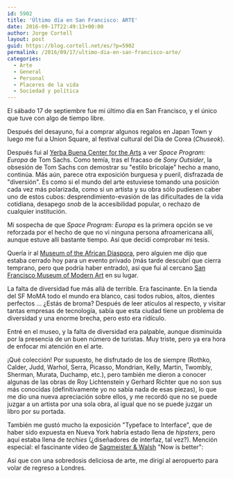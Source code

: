 ```yaml
---
id: 5902
title: 'Último día en San Francisco: ARTE'
date: 2016-09-17T22:49:13+00:00
author: Jorge Cortell
layout: post
guid: https://blog.cortell.net/es/?p=5902
permalink: /2016/09/17/ultimo-dia-en-san-francisco-arte/
categories:
  - Arte
  - General
  - Personal
  - Placeres de la vida
  - Sociedad y polí­tica
---
```

El sábado 17 de septiembre fue mi último día en San Francisco, y el único que tuve con algo de tiempo libre.

Después del desayuno, fui a comprar algunos regalos en Japan Town y luego me fui a Union Square, al festival cultural del Día de Corea (_Chuseok_).

Después fui al [Yerba Buena Center for the Arts](https://www.ybca.org/) a ver<span> </span>_Space Program: Europa_ de Tom Sachs. Como temía, tras el fracaso de _Sony Outsider_, la obsesión de Tom Sachs con demostrar su "estilo bricolaje" hecho a mano, continúa. Más aún, parece otra exposición burguesa y pueril, disfrazada de "diversión". Es como si el mundo del arte estuviese tomando una posición cada vez más polarizada, como si un artista y su obra sólo pudiesen caber uno de estos cubos: desprendimiento-evasión de las dificultades de la vida cotidiana, desapego _snob_ de la accesibilidad popular, o rechazo de cualquier institución.

Mi sospecha de que _Space Program: Europa_ es la primera opción se ve reforzada por el hecho de que no vi ninguna persona afroamericana allí, aunque estuve allí bastante tiempo. Así que decidí comprobar mi tesis.

Quería ir al [Museum of the African Diaspora](https://www.moadsf.org/), pero alguien me dijo que estaba cerrado hoy para un evento privado (más tarde descubrí que cierra temprano, pero que podría haber entrado), así que fui al cercano [San Francisco Museum of Modern Art](https://www.sfmoma.org/) en su lugar.

La falta de diversidad fue más allá de terrible. Era fascinante. En la tienda del SF MoMA todo el mundo era blanco, casi todos rubios, altos, dientes perfectos ... ¿Estás de broma? Después de leer atículos al respecto, y visitar tantas empresas de tecnología, sabía que esta ciudad tiene un problema de diversidad y una enorme brecha, pero esto era ridículo.

Entré en el museo, y la falta de diversidad era palpable, aunque disminuida por la presencia de un buen número de turistas. Muy triste, pero ya era hora de enfocar mi atención en el arte.

¡Qué colección! Por supuesto, he disfrutado de los de siempre (Rothko, Calder, Judd, Warhol, Serra, Picasso, Mondrian, Kelly, Martin, Twombly, Sherman, Murata, Duchamp, etc.), pero también me dieron a conocer algunas de las obras de Roy Lichtenstein y Gerhard Richter que no son sus más conocidas (definitivamente yo no sabía nada de esas piezas), lo que me dio una nueva apreciación sobre ellos, y me recordó que no se puede juzgar a un artista por una sola obra, al igual que no se puede juzgar un libro por su portada.

También me gustó mucho la exposición "<span>Typeface to Interface</span>", que de haber sido expuesta en Nueva York habría estado llena de _hipsters_, pero aquí estaba llena de _techies_ (¿diseñadores de interfaz, tal vez?). Mención especial: el fascinante vídeo de [Sagmeister & Walsh](https://sagmeisterwalsh.com/) "Now is better":



Así que con una sobredosis deliciosa de arte, me dirigí al aeropuerto para volar de regreso a Londres.